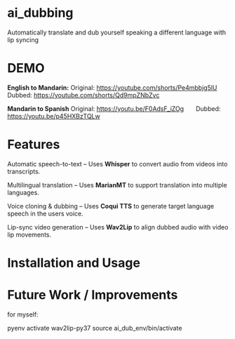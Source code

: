# ai_dubbing
Automatically translate and dub yourself speaking a different language with lip syncing

# DEMO
**English to Mandarin:**
Original: https://youtube.com/shorts/Pe4mbbjg5lU &nbsp; &nbsp; &nbsp; Dubbed: https://youtube.com/shorts/Qd9mpZNbZvc

**Mandarin to Spanish**
Original: https://youtu.be/F0AdsF_iZOg &nbsp; &nbsp; &nbsp; Dubbed: https://youtu.be/p45HXBzTQLw

# Features
Automatic speech-to-text – Uses **Whisper** to convert audio from videos into transcripts.

Multilingual translation – Uses **MarianMT** to support translation into multiple languages.

Voice cloning & dubbing – Uses **Coqui TTS** to generate target language speech in the users voice.

Lip-sync video generation – Uses **Wav2Lip** to align dubbed audio with video lip movements.

# Installation and Usage


# Future Work / Improvements

for myself:

pyenv activate wav2lip-py37
source ai_dub_env/bin/activate
